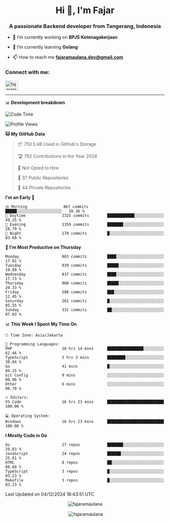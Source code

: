<h1 align="center">Hi 👋, I'm Fajar</h1>
<h3 align="center">A passionate Backend developer from Tangerang, Indonesia</h3>

<!-- <p align="left"> <img src="https://komarev.com/ghpvc/?username=fajaramaulana&label=Profile%20views&color=0e75b6&style=flat" alt="fajaramaulana" /> </p> -->

- 🔭 I’m currently working on **BPJS Ketenagakerjaan**

- 🌱 I’m currently learning **Golang**

- 📫 How to reach me **fajaramaulana.dev@gmail.com**

<h3 align="left">Connect with me:</h3>
<p align="left">
<a href="https://linkedin.com/in/fajar-agus-maulana-73533a180/" target="blank"><img align="center" src="https://raw.githubusercontent.com/rahuldkjain/github-profile-readme-generator/master/src/images/icons/Social/linked-in-alt.svg" alt="fajaramaulana" height="30" width="40" /></a>
</p>

-------

📊 **Development breakdown**
<!--START_SECTION:waka-->
![Code Time](http://img.shields.io/badge/Code%20Time-2%2C494%20hrs%2030%20mins-blue)

![Profile Views](http://img.shields.io/badge/Profile%20Views-0-blue)

**🐱 My GitHub Data** 

> 📦 750.5 kB Used in GitHub's Storage 
 > 
> 🏆 782 Contributions in the Year 2024
 > 
> 🚫 Not Opted to Hire
 > 
> 📜 37 Public Repositories 
 > 
> 🔑 44 Private Repositories 
 > 
**I'm an Early 🐤** 

```text
🌞 Morning                867 commits         █████░░░░░░░░░░░░░░░░░░░░   18.36 % 
🌆 Daytime                2325 commits        ████████████░░░░░░░░░░░░░   49.25 % 
🌃 Evening                1359 commits        ███████░░░░░░░░░░░░░░░░░░   28.79 % 
🌙 Night                  170 commits         █░░░░░░░░░░░░░░░░░░░░░░░░   03.60 % 
```
📅 **I'm Most Productive on Thursday** 

```text
Monday                   803 commits         ████░░░░░░░░░░░░░░░░░░░░░   17.01 % 
Tuesday                  939 commits         █████░░░░░░░░░░░░░░░░░░░░   19.89 % 
Wednesday                837 commits         ████░░░░░░░░░░░░░░░░░░░░░   17.73 % 
Thursday                 960 commits         █████░░░░░░░░░░░░░░░░░░░░   20.33 % 
Friday                   588 commits         ███░░░░░░░░░░░░░░░░░░░░░░   12.45 % 
Saturday                 262 commits         █░░░░░░░░░░░░░░░░░░░░░░░░   05.55 % 
Sunday                   332 commits         ██░░░░░░░░░░░░░░░░░░░░░░░   07.03 % 
```


📊 **This Week I Spent My Time On** 

```text
🕑︎ Time Zone: Asia/Jakarta

💬 Programming Languages: 
PHP                      10 hrs 14 mins      ████████████████░░░░░░░░░   62.46 % 
TypeScript               5 hrs 3 mins        ████████░░░░░░░░░░░░░░░░░   30.84 % 
Go                       41 mins             █░░░░░░░░░░░░░░░░░░░░░░░░   04.25 % 
Git Config               9 mins              ░░░░░░░░░░░░░░░░░░░░░░░░░   00.96 % 
Other                    6 mins              ░░░░░░░░░░░░░░░░░░░░░░░░░   00.70 % 

🔥 Editors: 
VS Code                  16 hrs 23 mins      █████████████████████████   100.00 % 

💻 Operating System: 
Windows                  16 hrs 23 mins      █████████████████████████   100.00 % 
```

**I Mostly Code in Go** 

```text
Go                       27 repos            ███████░░░░░░░░░░░░░░░░░░   29.03 % 
JavaScript               24 repos            ██████░░░░░░░░░░░░░░░░░░░   25.81 % 
HTML                     8 repos             ██░░░░░░░░░░░░░░░░░░░░░░░   08.60 % 
TypeScript               3 repos             █░░░░░░░░░░░░░░░░░░░░░░░░   03.23 % 
Makefile                 3 repos             █░░░░░░░░░░░░░░░░░░░░░░░░   03.23 % 
```




 Last Updated on 04/12/2024 18:43:51 UTC
<!--END_SECTION:waka-->
<p align="center"><img align="center" src="https://github-readme-stats.vercel.app/api/top-langs?username=fajaramaulana&show_icons=true&locale=en&layout=compact" alt="fajaramaulana" /></p>

<p align="center">&nbsp;<img align="center" src="https://github-readme-stats.vercel.app/api?username=fajaramaulana&show_icons=true&locale=en" alt="fajaramaulana" /></p>
